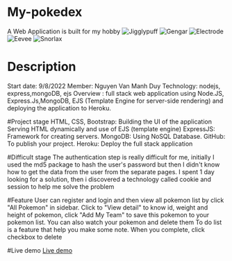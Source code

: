 # My-pokedex
A Web Application is built for my hobby
![Jigglypuff](http://img.pokemondb.net/sprites/black-white/anim/normal/jigglypuff.gif) ![Gengar](http://img.pokemondb.net/sprites/black-white/anim/normal/gengar.gif) ![Electrode](http://img.pokemondb.net/sprites/black-white/anim/normal/electrode.gif) ![Eevee](http://img.pokemondb.net/sprites/black-white/anim/normal/eevee.gif) ![Snorlax](http://img.pokemondb.net/sprites/black-white/anim/normal/snorlax.gif)

# Description
Start date: 9/8/2022
Member: Nguyen Van Manh Duy
Technology: nodejs, express,mongoDB, ejs
Overview : full stack web application using Node.JS, Express.Js,MongoDB, EJS (Template Engine for server-side rendering) and deploying the application to Heroku.

#Project stage
HTML, CSS, Bootstrap: Building the UI of the application
Serving HTML dynamically and use of EJS (template engine)
ExpressJS: Framework for creating servers.
MongoDB: Using NoSQL Database.
GitHub: To publish your project.
Heroku: Deploy the full stack application

#Difficult stage
The authentication step is really difficult for me, initially I used the md5 package to hash the user's password but then I didn't know how to get the data from the user from the separate pages. I spent 1 day looking for a solution, then i discovered a technology called cookie and session to help me solve the problem

#Feature
User can register and login and then view all pokemon list by click "All Pokemon" in sidebar. Click to "View detail" to know id, weight and height of pokemon, click "Add My Team" to save this pokemon to your pokemon list. You can also watch your pokemon and delete them
To do list is a feature that help you make some note. When you complete, click checkbox to delete

#Live demo
[Live demo](https://glacial-bastion-23995.herokuapp.com/)
